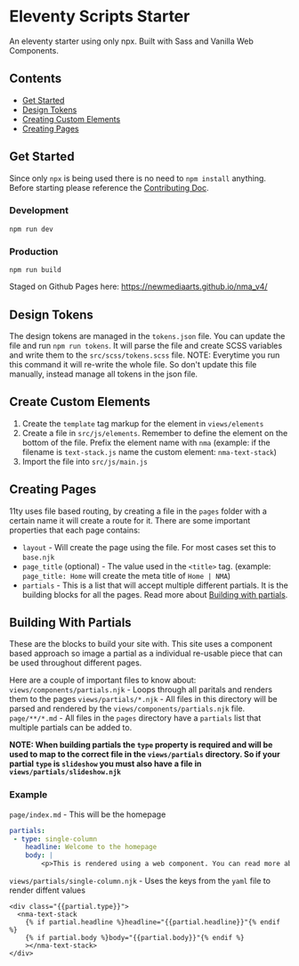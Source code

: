 # Eleventy Scripts Starter

An eleventy starter using only npx. Built with Sass and Vanilla Web Components.

## Contents

- [Get Started](#get-started)
- [Design Tokens](#design-tokens)
- [Creating Custom Elements](#create-custom-elements)
- [Creating Pages](#creating-pages)

## Get Started

Since only `npx` is being used there is no need to `npm install` anything.
Before starting please reference the [Contributing Doc](/CONTRIBUTING.MD).

### Development

`npm run dev`

### Production

`npm run build`

Staged on Github Pages here: https://newmediaarts.github.io/nma_v4/

## Design Tokens

The design tokens are managed in the `tokens.json` file. You can update the file and run `npm run tokens`. It will parse the file and create SCSS variables and write them to the `src/scss/tokens.scss` file. NOTE: Everytime you run this command it will re-write the whole file. So don't update this file manually, instead manage all tokens in the json file.

## Create Custom Elements

1. Create the `template` tag markup for the element in `views/elements`
2. Create a file in `src/js/elements`. Remember to define the element on the bottom of the file. Prefix the element name with `nma` (example: if the filename is `text-stack.js` name the custom element: `nma-text-stack`)
3. Import the file into `src/js/main.js`

## Creating Pages

11ty uses file based routing, by creating a file in the `pages` folder with a certain name it will create a route for it.
There are some important properties that each page contains:

- `layout` - Will create the page using the file. For most cases set this to `base.njk`
- `page_title` (optional) - The value used in the `<title>` tag. (example: `page_title: Home` will create the meta title of `Home | NMA`)
- `partials` - This is a list that will accept multiple different partials. It is the building blocks for all the pages. Read more about [Building with partials](#building-with-partials).

## Building With Partials

These are the blocks to build your site with. This site uses a component based approach so image a partial as a individual re-usable piece that can be used throughout different pages.

Here are a couple of important files to know about:
`views/components/partials.njk` - Loops through all paritals and renders them to the pages
`views/partials/*.njk` - All files in this directory will be parsed and rendered by the `views/components/partials.njk` file.
`page/**/*.md` - All files in the `pages` directory have a `partials` list that multiple partials can be added to.

**NOTE: When building partials the `type` property is required and will be used to map to the correct file in the `views/partials` directory.
So if your partial `type` is `slideshow` you must also have a file in `views/partials/slideshow.njk`**

### Example

`page/index.md` - This will be the homepage

```yaml
partials:
 - type: single-column
    headline: Welcome to the homepage
    body: |
        <p>This is rendered using a web component. You can read more about it <a href="https://developer.mozilla.org/en-US/docs/Web/Web_Components" aria-label="Learn more about web component on MDN">here</a></p>
```

`views/partials/single-column.njk` - Uses the keys from the `yaml` file to render diffent values

```jinja
<div class="{{partial.type}}">
  <nma-text-stack
    {% if partial.headline %}headline="{{partial.headline}}"{% endif %}
    {% if partial.body %}body="{{partial.body}}"{% endif %}
    ></nma-text-stack>
</div>
```
